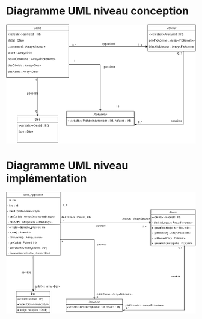 # Diagramme UML niveau conception

![diagramme uml conception](../Drawio/modeleUML.drawio.png)

# 

# Diagramme UML niveau implémentation

![diagramme uml implémentation](../Drawio/modeleUML2.drawio.png)
